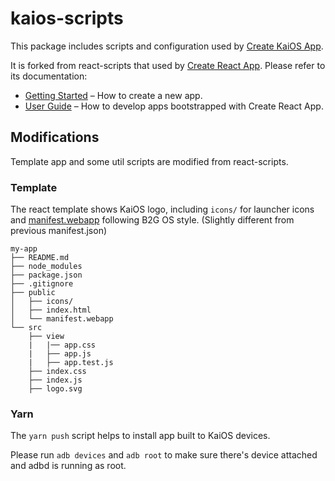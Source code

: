 # kaios-scripts

This package includes scripts and configuration used by [Create KaiOS App](https://github.com/kaios-design/create-kaios-app).

It is forked from react-scripts that used by [Create React App](https://github.com/facebook/create-react-app). Please refer to its documentation:

- [Getting Started](https://facebook.github.io/create-react-app/docs/getting-started) – How to create a new app.
- [User Guide](https://facebook.github.io/create-react-app/) – How to develop apps bootstrapped with Create React App.

## Modifications

Template app and some util scripts are modified from react-scripts.

### Template

The react template shows KaiOS logo, including `icons/` for launcher icons and [manifest.webapp](https://developer.kaiostech.com/first-app/manifest) following B2G OS style. (Slightly different from previous manifest.json)

```
my-app
├── README.md
├── node_modules
├── package.json
├── .gitignore
├── public
│   ├── icons/
│   ├── index.html
│   └── manifest.webapp
└── src
    ├── view
    |   |── app.css
    |   ├── app.js
    |   ├── app.test.js
    ├── index.css
    ├── index.js
    ├── logo.svg
```

### Yarn

The `yarn push` script helps to install app built to KaiOS devices.

Please run `adb devices` and `adb root` to make sure there's device attached and adbd is running as root.
